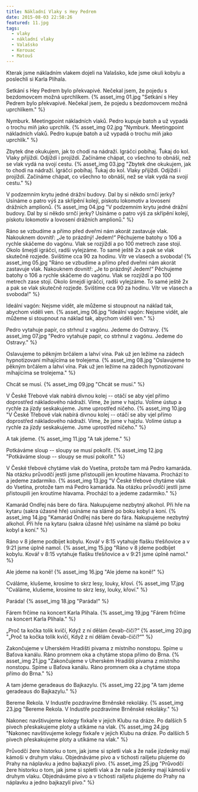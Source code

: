 ```yaml
---
title: Nákladní Vlaky s Hey Pedrem
date: 2015-08-03 22:58:26
featured: 11.jpg
tags:
  - vlaky
  - nákladní vlaky
  - Valašsko
  - Kerouac
  - Matouš
---
```


Kterak jsme nákladním vlakem dojeli na Valašsko, kde jsme okuli kobylu a poslechli si Karla Plíhala.

<!-- more -->

Setkání s Hey Pedrem bylo překvapivé. Nečekal jsem, že pojedu s bezdomovcem možná uprchlíkem.
{% asset_img 01.jpg "Setkání s Hey Pedrem bylo překvapivé. Nečekal jsem, že pojedu s bezdomovcem možná uprchlíkem." %}

Nymburk. Meetingpoint nákladních vlaků. Pedro kupuje batoh a už vypadá o trochu míň jako uprchlík.
{% asset_img 02.jpg "Nymburk. Meetingpoint nákladních vlaků. Pedro kupuje batoh a už vypadá o trochu míň jako uprchlík." %}

Zbytek dne okukujem, jak to chodí na nádraží. Igráčci pobíhaj. Ťukaj do kol. Vlaky přijíždí. Odjíždí i projíždí. Začínáme chápat, co všechno to obnáší, než se vlak vydá na svojí cestu.
{% asset_img 03.jpg "Zbytek dne okukujem, jak to chodí na nádraží. Igráčci pobíhaj. Ťukaj do kol. Vlaky přijíždí. Odjíždí i projíždí. Začínáme chápat, co všechno to obnáší, než se vlak vydá na svojí cestu." %}

V podzemním krytu jedné drážní budovy. Dal by si někdo srnčí jerky? Usínáme o patro výš za skřípění kolejí, pískotu lokomotiv a lovosení drážních amplionů.
{% asset_img 04.jpg "V podzemním krytu jedné drážní budovy. Dal by si někdo srnčí jerky? Usínáme o patro výš za skřípění kolejí, pískotu lokomotiv a lovosení drážních amplionů." %}

Ráno se vzbudíme a přímo před dveřmi nám akorát zastavuje vlak. Nakouknem dovnitř: „Je to prázdný! Jedem!“ Pěchujeme batohy o 106 a rychle skáčeme do vagónu. Vlak se rozjíždí a po 100 metrech zase stojí. Okolo šmejdí igráčci, radši vylejzáme. To samé ještě 2x a pak se vlak skutečně rozjede. Svištíme cca 90 za hodinu. Vítr ve vlasech a svoboda!
{% asset_img 05.jpg "Ráno se vzbudíme a přímo před dveřmi nám akorát zastavuje vlak. Nakouknem dovnitř: „Je to prázdný! Jedem!“ Pěchujeme batohy o 106 a rychle skáčeme do vagónu. Vlak se rozjíždí a po 100 metrech zase stojí. Okolo šmejdí igráčci, radši vylejzáme. To samé ještě 2x a pak se vlak skutečně rozjede. Svištíme cca 90 za hodinu. Vítr ve vlasech a svoboda!" %}

Ideální vagón: Nejsme vidět, ale můžeme si stoupnout na náklad tak, abychom viděli ven.
{% asset_img 06.jpg "Ideální vagón: Nejsme vidět, ale můžeme si stoupnout na náklad tak, abychom viděli ven." %}

Pedro vytahuje papír, co strhnul z vagónu. Jedeme do Ostravy.
{% asset_img 07.jpg "Pedro vytahuje papír, co strhnul z vagónu. Jedeme do Ostravy." %}

Oslavujeme to pěkným brčálem a lahví vína. Pak už jen ležíme na zádech hypnotizovaní míhajícíma se trolejema.
{% asset_img 08.jpg "Oslavujeme to pěkným brčálem a lahví vína. Pak už jen ležíme na zádech hypnotizovaní míhajícíma se trolejema." %}

Chcát se musí.
{% asset_img 09.jpg "Chcát se musí." %}

V České Třebové vlak nabírá divnou kolej -- otáčí se aby vjel přímo doprostřed nákladového nádraží. Víme, že jsme v hajzlu. Volíme ústup a rychle za jízdy seskakujeme. Jsme uprostřed ničeho.
{% asset_img 10.jpg "V České Třebové vlak nabírá divnou kolej -- otáčí se aby vjel přímo doprostřed nákladového nádraží. Víme, že jsme v hajzlu. Volíme ústup a rychle za jízdy seskakujeme. Jsme uprostřed ničeho." %}

A tak jdeme.
{% asset_img 11.jpg "A tak jdeme." %}

Potkáváme sloup -- sloupy se musí pokořit.
{% asset_img 12.jpg "Potkáváme sloup -- sloupy se musí pokořit." %}

V České třebové chytáme vlak do Vsetína, protože tam má Pedro kamaráda. Na otázku průvodčí jestli jsme přistoupili jen kroutíme hlavama. Prochází to a jedeme zadarmiko.
{% asset_img 13.jpg "V České třebové chytáme vlak do Vsetína, protože tam má Pedro kamaráda. Na otázku průvodčí jestli jsme přistoupili jen kroutíme hlavama. Prochází to a jedeme zadarmiko." %}

Kamarád Ondřej nás bere do fára. Nakupujeme nezbytný alkohol. Při hře na kytaru (sakra úžasné hře) usínáme na slámě po boku kobyl a koní.
{% asset_img 14.jpg "Kamarád Ondřej nás bere do fára. Nakupujeme nezbytný alkohol. Při hře na kytaru (sakra úžasné hře) usínáme na slámě po boku kobyl a koní." %}

Ráno v 8 jdeme podbíjet kobylu. Kovář v 8:15 vytahuje flašku třešňovice a v 9:21 jsme úplně namol.
{% asset_img 15.jpg "Ráno v 8 jdeme podbíjet kobylu. Kovář v 8:15 vytahuje flašku třešňovice a v 9:21 jsme úplně namol." %}

Ale jdeme na koně!
{% asset_img 16.jpg "Ale jdeme na koně!" %}

Cváláme, klušeme, krosíme to skrz lesy, louky, křoví.
{% asset_img 17.jpg "Cváláme, klušeme, krosíme to skrz lesy, louky, křoví." %}

Paráda!
{% asset_img 18.jpg "Paráda!" %}

Fárem frčíme na koncert Karla Plíhala.
{% asset_img 19.jpg "Fárem frčíme na koncert Karla Plíhala." %}

„Proč ta kočka tolik kvičí,
Když z ní dělám čevab-čiči?“
{% asset_img 20.jpg "„Proč ta kočka tolik kvičí, Když z ní dělám čevab-čiči?“" %}

Zakončujeme v Uherském Hradišti pivama z místního nonstopu. Spíme u Baťova kanálu. Ráno promnem oka a chytáme stopa přímo do Brna.
{% asset_img 21.jpg "Zakončujeme v Uherském Hradišti pivama z místního nonstopu. Spíme u Baťova kanálu. Ráno promnem oka a chytáme stopa přímo do Brna." %}

A tam jdeme geradeaus do Bajkazylu.
{% asset_img 22.jpg "A tam jdeme geradeaus do Bajkazylu." %}

Bereme Rekola. V Industře pozdravíme Brněnské rekoláky.
{% asset_img 23.jpg "Bereme Rekola. V Industře pozdravíme Brněnské rekoláky." %}

Nakonec navštivujeme kolegy fixkaře v jejich Klubu na dráze. Po dalších 5 pivech přeskakujeme ploty a utíkáme na vlak.
{% asset_img 24.jpg "Nakonec navštivujeme kolegy fixkaře v jejich Klubu na dráze. Po dalších 5 pivech přeskakujeme ploty a utíkáme na vlak." %}

Průvodčí žere historku o tom, jak jsme si spletli vlak a že naše jízdenky mají kámoši v druhym vlaku. Objednáváme pivo a v tichosti railjetu plujeme do Prahy na náplavku a jedno bajkazylí pivo.
{% asset_img 25.jpg "Průvodčí žere historku o tom, jak jsme si spletli vlak a že naše jízdenky mají kámoši v druhym vlaku. Objednáváme pivo a v tichosti railjetu plujeme do Prahy na náplavku a jedno bajkazylí pivo." %}

